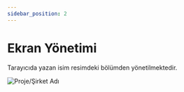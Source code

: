 ```yaml
---
sidebar_position: 2
---
```

# Ekran Yönetimi

Tarayıcıda yazan isim resimdeki bölümden yönetilmektedir.

![Proje/Şirket Adı](./assets/frmAnaMenu.png)
